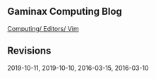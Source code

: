 




## Gaminax Computing Blog

[Computing/ Editors/ Vim](computing/editors/vim.txt)

## Revisions
2019-10-11, 2019-10-10, 2016-03-15, 2016-03-10

